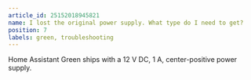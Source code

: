 ```yaml
---
article_id: 25152018945821
name: I lost the original power supply. What type do I need to get?
position: 7
labels: green, troubleshooting
---
```


Home Assistant Green ships with a 12&nbsp;V&nbsp;DC, 1&nbsp;A, center-positive power supply.
